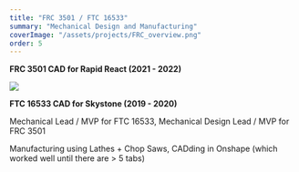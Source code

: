 ```yaml
---
title: "FRC 3501 / FTC 16533"
summary: "Mechanical Design and Manufacturing"
coverImage: "/assets/projects/FRC_overview.png"
order: 5
---
```


**FRC 3501 CAD for Rapid React (2021 - 2022)**

<img src="/assets/projects/FTC_overview.png">

**FTC 16533 CAD for Skystone (2019 - 2020)**


Mechanical Lead / MVP for FTC 16533, Mechanical Design Lead / MVP for FRC 3501

Manufacturing using Lathes + Chop Saws, CADding in Onshape (which worked well until there are > 5 tabs)